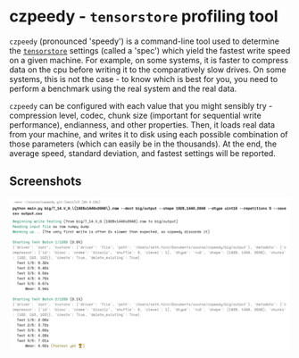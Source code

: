 # czpeedy - `tensorstore` profiling tool
`czpeedy` (pronounced 'speedy') is a command-line tool used to determine the [`tensorstore`](https://github.com/google/tensorstore/) settings
(called a 'spec') which yield the fastest write speed on a given machine. For example, on some systems, it is faster
to compress data on the cpu before writing it to the comparatively slow drives. On some systems, this is not the case - to
know which is best for you, you need to perform a benchmark using the real system and the real data.

`czpeedy` can be configured with each value that you might sensibly try - compression level, codec, chunk size (important
for sequential write performance), endianness, and other properties. Then, it loads real data from your machine, and writes it
to disk using each possible combination of those parameters (which can easily be in the thousands). At the end, the average speed,
standard deviation, and fastest settings will be reported.

## Screenshots
![A screenshot of the terminal output created by `czpeedy`.](images/term_screenshot.png)

